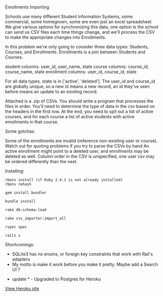 Enrollments Importing

Schools use many different Student Information Systems, some commercial, some homegrown, some are even just an excel spreadsheet. We give various options for synchronizing this data, one option is the school can send us CSV files each time things change, and we'll process the CSV to make the appropriate changes into Enrollments.

In this problem we're only going to consider three data types: Students, Courses, and Enrollments. Enrollments is a join between Students and Courses.

student columns: user_id, user_name, state
course columns: course_id, course_name, state
enrollment columns: user_id, course_id, state

For all data types, state is in ['active', 'deleted']. The user_id and course_id are globally unique, so a new id means a new record, an id they've seen before means an update to an existing record.

Attached is a .zip of CSVs. You should write a program that processes the files in order. You'll need to determine the type of data in the csv based on the headers in the first row. At the end, you need to spit out a list of active courses, and for each course a list of active students with active enrollments in that course.

Some gotchas:

Some of the enrollments are invalid (reference non-existing user or course).
Watch out for quoting problems if you try to parse the CSVs by hand
An active enrollment might point to a deleted user, and enrollments may be deleted as well.
Column order in the CSV is unspecified, one user csv may be ordered differently than the next.


Installing:

    rbenv install (if Ruby 2.4.1 is not already installed) 
    rbenv rehash

    gem install bundler
    
    bundle install

    rake db:schema:load
    
    rake csv_importer:import_all
    
    rspec spec
    
    rails s

Shortcomings:

- SQLite3 has no enums, or foreign key constraints that work with Rail's adapters
- My motto is make it work before you make it pretty. Maybe add a Search UI ?

* update * - Upgraded to Postgres for Heroku

[View Heroku site](https://enrollments-sample.herokuapp.com/)
